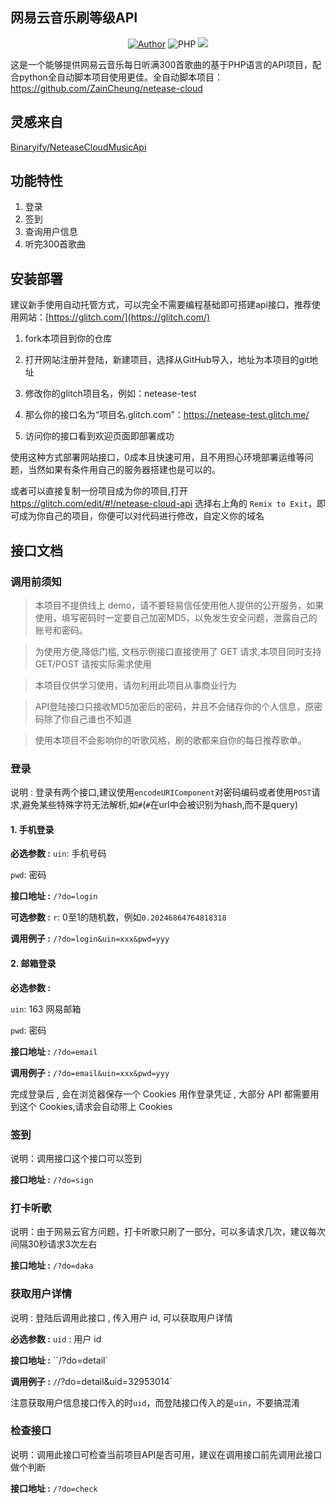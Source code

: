 ## 网易云音乐刷等级API

<p align="center">
    <a href="https://github.com/ZainCheung"><img alt="Author" src="https://img.shields.io/badge/author-ZainCheung-blueviolet"/></a>
    <img alt="PHP" src="https://img.shields.io/badge/code-PHP-success"/>
    <img src="https://visitor-badge.glitch.me/badge?page_id=ZainCheung.netease-cloud-api"/>
</p>

这是一个能够提供网易云音乐每日听满300首歌曲的基于PHP语言的API项目，配合python全自动脚本项目使用更佳。全自动脚本项目：https://github.com/ZainCheung/netease-cloud

## 灵感来自

[Binaryify/NeteaseCloudMusicApi](https://github.com/Binaryify/NeteaseCloudMusicApi)

## 功能特性

1. 登录
2. 签到
3. 查询用户信息
4. 听完300首歌曲

## 安装部署

建议新手使用自动托管方式，可以完全不需要编程基础即可搭建api接口，推荐使用网站：[https://glitch.com/](https://glitch.com/)

1. fork本项目到你的仓库

2. 打开网站注册并登陆，新建项目，选择从GitHub导入，地址为本项目的git地址
3. 修改你的glitch项目名，例如：netease-test
4. 那么你的接口名为“项目名.glitch.com”：https://netease-test.glitch.me/
5. 访问你的接口看到欢迎页面即部署成功

使用这种方式部署网站接口，0成本且快速可用，且不用担心环境部署运维等问题，当然如果有条件用自己的服务器搭建也是可以的。

或者可以直接复制一份项目成为你的项目,打开 https://glitch.com/edit/#!/netease-cloud-api 选择右上角的 `Remix to Exit`，即可成为你自己的项目，你便可以对代码进行修改，自定义你的域名

## 接口文档

### 调用前须知

> 本项目不提供线上 demo，请不要轻易信任使用他人提供的公开服务，如果使用，填写密码时一定要自己加密MD5，以免发生安全问题，泄露自己的账号和密码。

> 为使用方便,降低门槛, 文档示例接口直接使用了 GET 请求,本项目同时支持 GET/POST 请按实际需求使用 

> 本项目仅供学习使用，请勿利用此项目从事商业行为

> API登陆接口只接收MD5加密后的密码，并且不会储存你的个人信息，原密码除了你自己谁也不知道

> 使用本项目不会影响你的听歌风格，刷的歌都来自你的每日推荐歌单。

### 登录

说明 : 登录有两个接口,建议使用`encodeURIComponent`对密码编码或者使用`POST`请求,避免某些特殊字符无法解析,如`#`(`#`在url中会被识别为hash,而不是query)

#### 1. 手机登录

**必选参数 :**
`uin`: 手机号码

`pwd`: 密码

**接口地址 :** `/?do=login`

**可选参数 :** `r`: 0至1的随机数，例如`0.20246864764818318`

**调用例子 :** `/?do=login&uin=xxx&pwd=yyy`

#### 2. 邮箱登录

**必选参数 :**

`uin`: 163 网易邮箱

`pwd`: 密码

**接口地址 :** `/?do=email`

**调用例子 :** `/?do=email&uin=xxx&pwd=yyy`

完成登录后 , 会在浏览器保存一个 Cookies 用作登录凭证 , 大部分 API 都需要用到这个 Cookies,请求会自动带上 Cookies

### 签到

说明：调用接口这个接口可以签到

**接口地址 :** `/?do=sign`

### 打卡听歌

说明：由于网易云官方问题，打卡听歌只刷了一部分，可以多请求几次，建议每次间隔30秒请求3次左右

**接口地址 :** `/?do=daka`

### 获取用户详情

说明 : 登陆后调用此接口 , 传入用户 id, 可以获取用户详情

**必选参数 :** `uid` : 用户 id

**接口地址 :** ``/?do=detail`

**调用例子 :** `/`/?do=detail&uid=32953014`

注意获取用户信息接口传入的时`uid`，而登陆接口传入的是`uin`，不要搞混淆

### 检查接口

说明：调用此接口可检查当前项目API是否可用，建议在调用接口前先调用此接口做个判断

**接口地址 :** `/?do=check`
